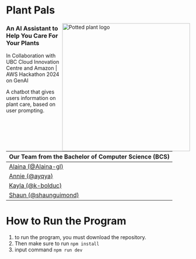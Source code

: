 # Plant Pals
<img align="right" width="350" alt="Potted plant logo" src="https://github.com/ayqya/Plant-Pals/assets/136777664/c6834c0b-4893-4118-afa0-8588e455e220">

### An AI Assistant to Help You Care For Your Plants
<p>In Collaboration with UBC Cloud Innovation Centre and Amazon | AWS Hackathon 2024 on GenAI</p>

A chatbot that gives users information on plant care, based on user prompting. 

| Our Team from the Bachelor of Computer Science (BCS)|
| --- |
| [Alaina (@Alaina-gl)](https://github.com/Alaina-gl) |
| [Annie (@ayqya)](https://github.com/ayqya/) |
| [Kayla (@k-bolduc)](https://github.com/k-bolduc) |
| [Shaun (@shaunguimond)](https://github.com/shaunguimond) |


# How to Run the Program

1. to run the program, you must download the repository.
2. Then make sure to run `npm install`
3. input command `npm run dev`

